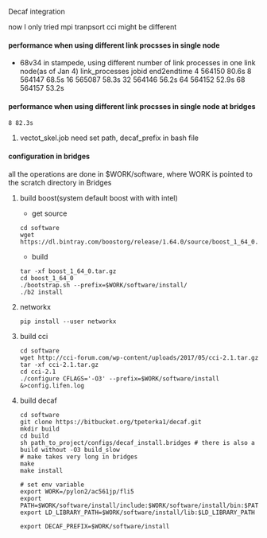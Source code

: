 Decaf integration

now I only tried mpi tranpsort
cci might be different

#### performance when using different link procsses in single node
* 68v34 in stampede, using different number of link processes in one link node(as of Jan 4)
    link_processes  jobid   end2endtime
    4   564150  80.6s
    8   564147  68.5s
    16  565087  58.3s
    32  564146  56.2s
    64  564152  52.9s
    68  564157  53.2s


#### performance when using different link procsses in single node at bridges
    8 82.3s


1. vectot_skel.job
    need set path, decaf_prefix in bash file
    

#### configuration in bridges
all the operations are done in $WORK/software, where WORK is pointed to the scratch directory in Bridges
1. build boost(system default boost with with intel)
    * get source
    ```shell
    cd software
    wget https://dl.bintray.com/boostorg/release/1.64.0/source/boost_1_64_0.tar.gz
    ```
    * build

    ```shell
    tar -xf boost_1_64_0.tar.gz
    cd boost_1_64_0
    ./bootstrap.sh --prefix=$WORK/software/install/
    ./b2 install
    ```
2. networkx
    ```shell
    pip install --user networkx
    ```

3. build cci
    ```shell
    cd software
    wget http://cci-forum.com/wp-content/uploads/2017/05/cci-2.1.tar.gz
    tar -xf cci-2.1.tar.gz
    cd cci-2.1
    ./configure CFLAGS='-O3' --prefix=$WORK/software/install &>config.lifen.log
    ```

4. build decaf
    ```
    cd software
    git clone https://bitbucket.org/tpeterka1/decaf.git
    mkdir build
    cd build
    sh path_to_project/configs/decaf_install.bridges # there is also a build without -O3 build_slow
    # make takes very long in bridges
    make 
    make install

    # set env variable
    export WORK=/pylon2/ac561jp/fli5
    export PATH=$WORK/software/install/include:$WORK/software/install/bin:$PATH
    export LD_LIBRARY_PATH=$WORK/software/install/lib:$LD_LIBRARY_PATH

    export DECAF_PREFIX=$WORK/software/install
    ```
  


